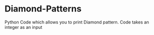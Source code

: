 # Diamond-Patterns

Python Code which allows you to print Diamond pattern. 
Code takes an integer as an input 
